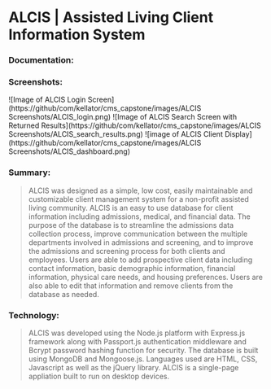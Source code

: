 
# ALCIS | Assisted Living Client Information System 

### Documentation:

### Screenshots:
![Image of ALCIS Login Screen](https://github/com/kellator/cms_capstone/images/ALCIS Screenshots/ALCIS_login.png)
![Image of ALCIS Search Screen with Returned Results](https://github/com/kellator/cms_capstone/images/ALCIS Screenshots/ALCIS_search_results.png)
![image of ALCIS Client Display](https://github/com/kellator/cms_capstone/images/ALCIS Screenshots/ALCIS_dashboard.png)

### Summary:  
>ALCIS was designed as a simple, low cost, easily maintainable and customizable client management system for a non-profit assisted living community.  ALCIS is an easy to use database for client information including admissions, medical, and financial data.  The purpose of the database is to streamline the admissions data collection process, improve communication between the multiple departments involved in admissions and screening, and to improve the admissions and screening process for both clients and employees.
Users are able to add prospective client data including contact information, basic demographic information, financial information, physical care needs, and housing preferences.  Users are also able to edit that information and remove clients from the database as needed.  

### Technology:
>ALCIS was developed using the Node.js platform with Express.js framework along with Passport.js authentication middleware and Bcrypt password hashing function for security.  The database is built using MongoDB and Mongoose.js.  Languages used are HTML, CSS, Javascript as well as the jQuery library.  ALCIS is a single-page appliation built to run on desktop devices.